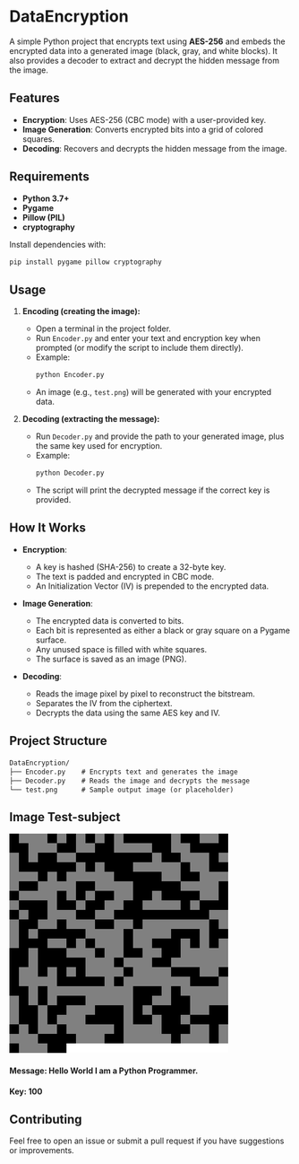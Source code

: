 # DataEncryption

A simple Python project that encrypts text using **AES-256** and embeds the encrypted data into a generated image (black, gray, and white blocks). It also provides a decoder to extract and decrypt the hidden message from the image.

## Features

- **Encryption**: Uses AES-256 (CBC mode) with a user-provided key.
- **Image Generation**: Converts encrypted bits into a grid of colored squares.
- **Decoding**: Recovers and decrypts the hidden message from the image.

## Requirements

- **Python 3.7+**  
- **Pygame**  
- **Pillow (PIL)**  
- **cryptography**  

Install dependencies with:
```bash
pip install pygame pillow cryptography
```

## Usage

1. **Encoding (creating the image):**  
   - Open a terminal in the project folder.
   - Run `Encoder.py` and enter your text and encryption key when prompted (or modify the script to include them directly).
   - Example:
     ```bash
     python Encoder.py
     ```
   - An image (e.g., `test.png`) will be generated with your encrypted data.

2. **Decoding (extracting the message):**  
   - Run `Decoder.py` and provide the path to your generated image, plus the same key used for encryption.
   - Example:
     ```bash
     python Decoder.py
     ```
   - The script will print the decrypted message if the correct key is provided.

## How It Works

- **Encryption**:  
  - A key is hashed (SHA-256) to create a 32-byte key.  
  - The text is padded and encrypted in CBC mode.  
  - An Initialization Vector (IV) is prepended to the encrypted data.

- **Image Generation**:  
  - The encrypted data is converted to bits.  
  - Each bit is represented as either a black or gray square on a Pygame surface.  
  - Any unused space is filled with white squares.  
  - The surface is saved as an image (PNG).

- **Decoding**:  
  - Reads the image pixel by pixel to reconstruct the bitstream.  
  - Separates the IV from the ciphertext.  
  - Decrypts the data using the same AES key and IV.

## Project Structure

```
DataEncryption/
├── Encoder.py    # Encrypts text and generates the image
├── Decoder.py    # Reads the image and decrypts the message
└── test.png      # Sample output image (or placeholder)
```

## Image Test-subject
![Test Image](test.png)

#### Message: Hello World I am a Python Programmer.
#### Key: 100


## Contributing

Feel free to open an issue or submit a pull request if you have suggestions or improvements.
